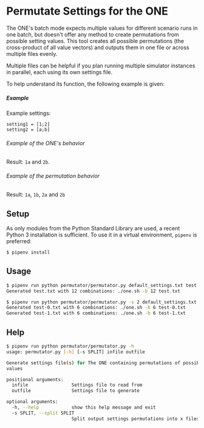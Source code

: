 # Permutate Settings for the ONE

The ONE's batch mode expects multiple values for different scenario runs in one
batch, but doesn't offer any method to create permutations from possible
setting values.
This tool creates all possible permutations (the cross-product of all
value vectors) and outputs them in one file or across multiple files evenly.

Multiple files can be helpful if you plan running multiple simulator instances
in parallel, each using its own settings file.

To help understand its function, the following example is given:

##### Example
Example settings:
```
setting1 = [1;2]
setting2 = [a;b]
```

###### Example of the ONE's behavior
Result: `1a` and `2b`.

###### Example of the permutation behavior
Result: `1a`, `1b`, `2a` and `2b`



## Setup
As only modules from the Python Standard Library are used, a recent Python 3
installation is sufficient.
To use it in a virtual environment, `pipenv` is preferred:
```bash
$ pipenv install
```

## Usage

```bash
$ pipenv run python permutator/permutator.py default_settings.txt test.txt
Generated test.txt with 12 combinations: ./one.sh -b 12 test.txt
```

```bash
$ pipenv run python permutator/permutator.py -s 2 default_settings.txt test.txt
Generated test-0.txt with 6 combinations: ./one.sh -b 6 test-0.txt
Generated test-1.txt with 6 combinations: ./one.sh -b 6 test-1.txt
```

## Help
```bash
$ pipenv run python permutator/permutator.py -h
usage: permutator.py [-h] [-s SPLIT] infile outfile

Generate settings file(s) for The ONE containing permutations of possible
values

positional arguments:
  infile                Settings file to read from
  outfile               Settings file to generate

optional arguments:
  -h, --help            show this help message and exit
  -s SPLIT, --split SPLIT
                        Split output settings permutations into x files
```